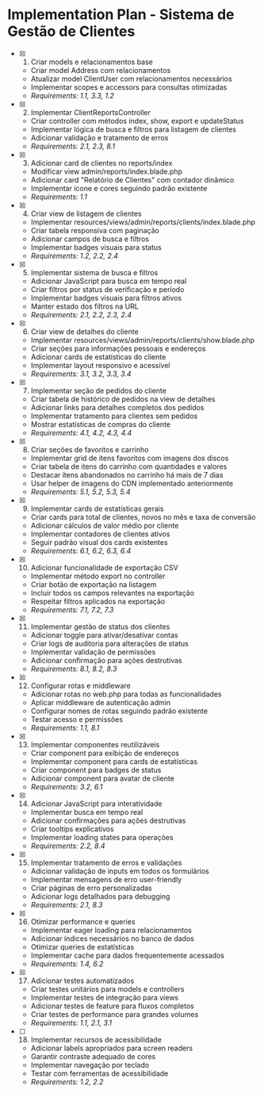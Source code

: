# Implementation Plan - Sistema de Gestão de Clientes

-   [x] 1. Criar models e relacionamentos base

    -   Criar model Address com relacionamentos
    -   Atualizar model ClientUser com relacionamentos necessários
    -   Implementar scopes e accessors para consultas otimizadas
    -   _Requirements: 1.1, 3.3, 1.2_

-   [x] 2. Implementar ClientReportsController

    -   Criar controller com métodos index, show, export e updateStatus
    -   Implementar lógica de busca e filtros para listagem de clientes
    -   Adicionar validação e tratamento de erros
    -   _Requirements: 2.1, 2.3, 8.1_

-   [x] 3. Adicionar card de clientes no reports/index

    -   Modificar view admin/reports/index.blade.php
    -   Adicionar card "Relatório de Clientes" com contador dinâmico
    -   Implementar ícone e cores seguindo padrão existente
    -   _Requirements: 1.1_

-   [x] 4. Criar view de listagem de clientes

    -   Implementar resources/views/admin/reports/clients/index.blade.php
    -   Criar tabela responsiva com paginação
    -   Adicionar campos de busca e filtros
    -   Implementar badges visuais para status
    -   _Requirements: 1.2, 2.2, 2.4_

-   [x] 5. Implementar sistema de busca e filtros

    -   Adicionar JavaScript para busca em tempo real
    -   Criar filtros por status de verificação e período
    -   Implementar badges visuais para filtros ativos
    -   Manter estado dos filtros na URL
    -   _Requirements: 2.1, 2.2, 2.3, 2.4_

-   [x] 6. Criar view de detalhes do cliente

    -   Implementar resources/views/admin/reports/clients/show.blade.php
    -   Criar seções para informações pessoais e endereços
    -   Adicionar cards de estatísticas do cliente
    -   Implementar layout responsivo e acessível
    -   _Requirements: 3.1, 3.2, 3.3, 3.4_

-   [x] 7. Implementar seção de pedidos do cliente

    -   Criar tabela de histórico de pedidos na view de detalhes
    -   Adicionar links para detalhes completos dos pedidos
    -   Implementar tratamento para clientes sem pedidos
    -   Mostrar estatísticas de compras do cliente
    -   _Requirements: 4.1, 4.2, 4.3, 4.4_

-   [x] 8. Criar seções de favoritos e carrinho

    -   Implementar grid de itens favoritos com imagens dos discos
    -   Criar tabela de itens do carrinho com quantidades e valores
    -   Destacar itens abandonados no carrinho há mais de 7 dias
    -   Usar helper de imagens do CDN implementado anteriormente
    -   _Requirements: 5.1, 5.2, 5.3, 5.4_

-   [x] 9. Implementar cards de estatísticas gerais

    -   Criar cards para total de clientes, novos no mês e taxa de conversão
    -   Adicionar cálculos de valor médio por cliente
    -   Implementar contadores de clientes ativos
    -   Seguir padrão visual dos cards existentes
    -   _Requirements: 6.1, 6.2, 6.3, 6.4_

-   [x] 10. Adicionar funcionalidade de exportação CSV

    -   Implementar método export no controller
    -   Criar botão de exportação na listagem
    -   Incluir todos os campos relevantes na exportação
    -   Respeitar filtros aplicados na exportação
    -   _Requirements: 7.1, 7.2, 7.3_

-   [x] 11. Implementar gestão de status dos clientes

    -   Adicionar toggle para ativar/desativar contas
    -   Criar logs de auditoria para alterações de status
    -   Implementar validação de permissões
    -   Adicionar confirmação para ações destrutivas
    -   _Requirements: 8.1, 8.2, 8.3_

-   [x] 12. Configurar rotas e middleware

    -   Adicionar rotas no web.php para todas as funcionalidades
    -   Aplicar middleware de autenticação admin
    -   Configurar nomes de rotas seguindo padrão existente
    -   Testar acesso e permissões
    -   _Requirements: 1.1, 8.1_

-   [x] 13. Implementar componentes reutilizáveis

    -   Criar component para exibição de endereços
    -   Implementar component para cards de estatísticas
    -   Criar component para badges de status
    -   Adicionar component para avatar de cliente
    -   _Requirements: 3.2, 6.1_

-   [x] 14. Adicionar JavaScript para interatividade

    -   Implementar busca em tempo real
    -   Adicionar confirmações para ações destrutivas
    -   Criar tooltips explicativos
    -   Implementar loading states para operações
    -   _Requirements: 2.2, 8.4_

-   [x] 15. Implementar tratamento de erros e validações

    -   Adicionar validação de inputs em todos os formulários
    -   Implementar mensagens de erro user-friendly
    -   Criar páginas de erro personalizadas
    -   Adicionar logs detalhados para debugging
    -   _Requirements: 2.1, 8.3_

-   [x] 16. Otimizar performance e queries

    -   Implementar eager loading para relacionamentos
    -   Adicionar índices necessários no banco de dados
    -   Otimizar queries de estatísticas
    -   Implementar cache para dados frequentemente acessados
    -   _Requirements: 1.4, 6.2_

-   [x] 17. Adicionar testes automatizados

    -   Criar testes unitários para models e controllers
    -   Implementar testes de integração para views
    -   Adicionar testes de feature para fluxos completos
    -   Criar testes de performance para grandes volumes
    -   _Requirements: 1.1, 2.1, 3.1_

-   [ ] 18. Implementar recursos de acessibilidade
    -   Adicionar labels apropriados para screen readers
    -   Garantir contraste adequado de cores
    -   Implementar navegação por teclado
    -   Testar com ferramentas de acessibilidade
    -   _Requirements: 1.2, 2.2_
